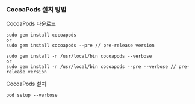 ### CocoaPods 설치 방법

CocoaPods 다운로드

```
sudo gem install cocoapods
or
sudo gem install cocoapods --pre // pre-release version
```

```
sudo gem install -n /usr/local/bin cocoapods --verbose
or
sudo gem install -n /usr/local/bin cocoapods --pre --verbose // pre-release version
```

CocoaPods 설치

```
pod setup --verbose
```